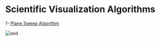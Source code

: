 # Scientific Visualization Algorithms

1- [Plane Sweep Algorithm](https://github.com/ustundag/Scientific-Visualization-Algorithms/tree/master/Plane%20Sweep)

![asd](https://cloud.githubusercontent.com/assets/9117459/26755669/8ebc76e8-4892-11e7-9630-2bf154e56abb.png)
